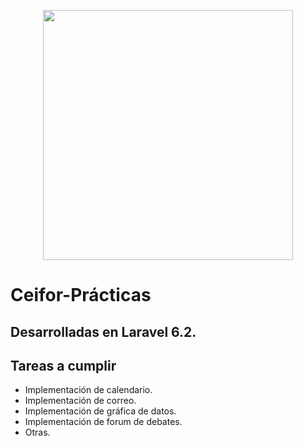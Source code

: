 <p align="center"><a href="https://laravel.com" target="_blank"><img src="https://raw.githubusercontent.com/laravel/art/master/logo-lockup/5%20SVG/2%20CMYK/1%20Full%20Color/laravel-logolockup-cmyk-red.svg" width="400"></a></p>

# Ceifor-Prácticas

## Desarrolladas en Laravel 6.2.

## Tareas a cumplir

- Implementación de calendario.
- Implementación de correo.
- Implementación de gráfica de datos.
- Implementación de forum de debates.
- Otras.
